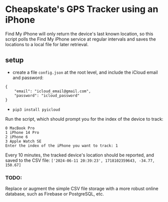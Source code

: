 # Cheapskate's GPS Tracker using an iPhone

Find My iPhone will only return the device's last known location, so this script polls the Find My iPhone service at regular intervals and saves the locations to a local file for later retrieval.

## setup

 - create a file `config.json` at the root level, and include the iCloud email and password:

```
{
    "email": "icloud_email@gmail.com",
    "password": "icloud_password"
}
```

 - `pip3 install pyicloud`

Run the script, which should prompt you for the index of the device to track:

```
0 MacBook Pro
1 iPhone 14 Pro
2 iPhone 6
3 Apple Watch SE
Enter the index of the iPhone you want to track: 1
```

Every 10 minutes, the tracked device's location should be reported, and saved to the CSV file:
`['2024-06-11 20:39:23', 1718102359643, -34.77, 150.67]`

### TODO:

Replace or augment the simple CSV file storage with a more robust online database, such as Firebase or PostgreSQL, etc.      
